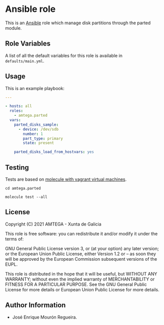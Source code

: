 # Ansible <!-- this role name --> role

This is an [Ansible](http://www.ansible.com) role which manage disk partitions through the parted module.

## Role Variables

A list of all the default variables for this role is available in `defaults/main.yml`.

## Usage

This is an example playbook:

```yaml
---

- hosts: all
  roles:
    - amtega.parted
  vars:
    parted_disks_sample:
      - device: /dev/sdb
        number: 1
        part_type: primary
        state: present

    parted_disks_load_from_hostvars: yes
```

## Testing

Tests are based on [molecule with vagrant virtual machines](https://molecule.readthedocs.io/en/latest/installation.html).

```shell
cd amtega.parted

molecule test --all
```

## License

Copyright (C) 2021 AMTEGA - Xunta de Galicia

This role is free software: you can redistribute it and/or modify it under the terms of:

GNU General Public License version 3, or (at your option) any later version; or the European Union Public License, either Version 1.2 or – as soon they will be approved by the European Commission ­subsequent versions of the EUPL.

This role is distributed in the hope that it will be useful, but WITHOUT ANY WARRANTY; without even the implied warranty of MERCHANTABILITY or FITNESS FOR A PARTICULAR PURPOSE.  See the GNU General Public License for more details or European Union Public License for more details.

## Author Information

- José Enrique Mourón Regueira.
